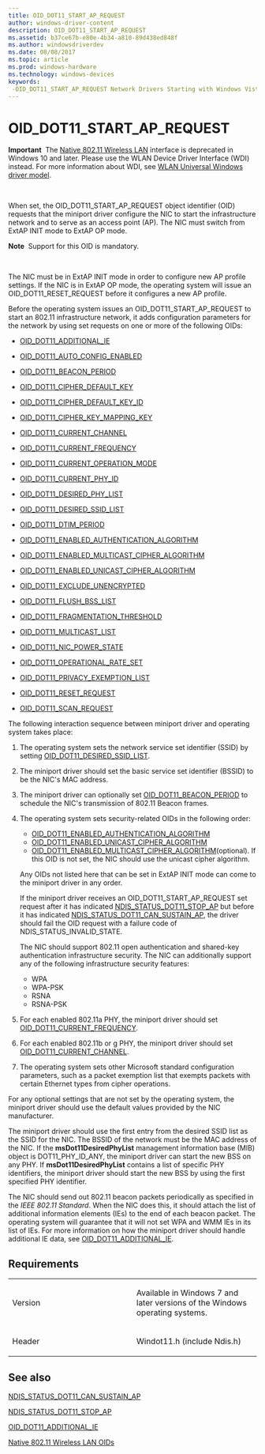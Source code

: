 ```yaml
---
title: OID_DOT11_START_AP_REQUEST
author: windows-driver-content
description: OID_DOT11_START_AP_REQUEST
ms.assetid: b37ce67b-e80e-4b34-a810-89d438ed848f
ms.author: windowsdriverdev
ms.date: 08/08/2017
ms.topic: article
ms.prod: windows-hardware
ms.technology: windows-devices
keywords: 
 -OID_DOT11_START_AP_REQUEST Network Drivers Starting with Windows Vista
---
```


# OID\_DOT11\_START\_AP\_REQUEST


**Important**  The [Native 802.11 Wireless LAN](https://msdn.microsoft.com/library/windows/hardware/ff560690) interface is deprecated in Windows 10 and later. Please use the WLAN Device Driver Interface (WDI) instead. For more information about WDI, see [WLAN Universal Windows driver model](https://msdn.microsoft.com/library/windows/hardware/dn897672).

 

When set, the OID\_DOT11\_START\_AP\_REQUEST object identifier (OID) requests that the miniport driver configure the NIC to start the infrastructure network and to serve as an access point (AP). The NIC must switch from ExtAP INIT mode to ExtAP OP mode.

**Note**  Support for this OID is mandatory.

 

The NIC must be in ExtAP INIT mode in order to configure new AP profile settings. If the NIC is in ExtAP OP mode, the operating system will issue an OID\_DOT11\_RESET\_REQUEST before it configures a new AP profile.

Before the operating system issues an OID\_DOT11\_START\_AP\_REQUEST to start an 802.11 infrastructure network, it adds configuration parameters for the network by using set requests on one or more of the following OIDs:

-   [OID\_DOT11\_ADDITIONAL\_IE](oid-dot11-additional-ie.md)

-   [OID\_DOT11\_AUTO\_CONFIG\_ENABLED](oid-dot11-auto-config-enabled.md)

-   [OID\_DOT11\_BEACON\_PERIOD](oid-dot11-beacon-period.md)

-   [OID\_DOT11\_CIPHER\_DEFAULT\_KEY](oid-dot11-cipher-default-key.md)

-   [OID\_DOT11\_CIPHER\_DEFAULT\_KEY\_ID](oid-dot11-cipher-default-key-id.md)

-   [OID\_DOT11\_CIPHER\_KEY\_MAPPING\_KEY](oid-dot11-cipher-key-mapping-key.md)

-   [OID\_DOT11\_CURRENT\_CHANNEL](oid-dot11-current-channel.md)

-   [OID\_DOT11\_CURRENT\_FREQUENCY](oid-dot11-current-frequency.md)

-   [OID\_DOT11\_CURRENT\_OPERATION\_MODE](oid-dot11-current-operation-mode.md)

-   [OID\_DOT11\_CURRENT\_PHY\_ID](oid-dot11-current-phy-id.md)

-   [OID\_DOT11\_DESIRED\_PHY\_LIST](oid-dot11-desired-phy-list.md)

-   [OID\_DOT11\_DESIRED\_SSID\_LIST](oid-dot11-desired-ssid-list.md)

-   [OID\_DOT11\_DTIM\_PERIOD](oid-dot11-dtim-period.md)

-   [OID\_DOT11\_ENABLED\_AUTHENTICATION\_ALGORITHM](oid-dot11-enabled-authentication-algorithm.md)

-   [OID\_DOT11\_ENABLED\_MULTICAST\_CIPHER\_ALGORITHM](oid-dot11-enabled-multicast-cipher-algorithm.md)

-   [OID\_DOT11\_ENABLED\_UNICAST\_CIPHER\_ALGORITHM](oid-dot11-enabled-unicast-cipher-algorithm.md)

-   [OID\_DOT11\_EXCLUDE\_UNENCRYPTED](oid-dot11-exclude-unencrypted.md)

-   [OID\_DOT11\_FLUSH\_BSS\_LIST](oid-dot11-flush-bss-list.md)

-   [OID\_DOT11\_FRAGMENTATION\_THRESHOLD](oid-dot11-fragmentation-threshold.md)

-   [OID\_DOT11\_MULTICAST\_LIST](oid-dot11-multicast-list.md)

-   [OID\_DOT11\_NIC\_POWER\_STATE](oid-dot11-nic-power-state.md)

-   [OID\_DOT11\_OPERATIONAL\_RATE\_SET](oid-dot11-operational-rate-set.md)

-   [OID\_DOT11\_PRIVACY\_EXEMPTION\_LIST](oid-dot11-privacy-exemption-list.md)

-   [OID\_DOT11\_RESET\_REQUEST](oid-dot11-reset-request.md)

-   [OID\_DOT11\_SCAN\_REQUEST](oid-dot11-scan-request.md)

The following interaction sequence between miniport driver and operating system takes place:

1.  The operating system sets the network service set identifier (SSID) by setting [OID\_DOT11\_DESIRED\_SSID\_LIST](oid-dot11-desired-ssid-list.md).

2.  The miniport driver should set the basic service set identifier (BSSID) to be the NIC's MAC address.

3.  The miniport driver can optionally set [OID\_DOT11\_BEACON\_PERIOD](oid-dot11-beacon-period.md) to schedule the NIC's transmission of 802.11 Beacon frames.

4.  The operating system sets security-related OIDs in the following order:

    -   [OID\_DOT11\_ENABLED\_AUTHENTICATION\_ALGORITHM](oid-dot11-enabled-authentication-algorithm.md)
    -   [OID\_DOT11\_ENABLED\_UNICAST\_CIPHER\_ALGORITHM](oid-dot11-enabled-unicast-cipher-algorithm.md)
    -   [OID\_DOT11\_ENABLED\_MULTICAST\_CIPHER\_ALGORITHM](oid-dot11-enabled-multicast-cipher-algorithm.md)(optional). If this OID is not set, the NIC should use the unicast cipher algorithm.

    Any OIDs not listed here that can be set in ExtAP INIT mode can come to the miniport driver in any order.

    If the miniport driver receives an OID\_DOT11\_START\_AP\_REQUEST set request after it has indicated [NDIS\_STATUS\_DOT11\_STOP\_AP](ndis-status-dot11-stop-ap.md) but before it has indicated [NDIS\_STATUS\_DOT11\_CAN\_SUSTAIN\_AP](ndis-status-dot11-can-sustain-ap.md), the driver should fail the OID request with a failure code of NDIS\_STATUS\_INVALID\_STATE.

    The NIC should support 802.11 open authentication and shared-key authentication infrastructure security. The NIC can additionally support any of the following infrastructure security features:

    -   WPA
    -   WPA-PSK
    -   RSNA
    -   RSNA-PSK

5.  For each enabled 802.11a PHY, the miniport driver should set [OID\_DOT11\_CURRENT\_FREQUENCY](oid-dot11-current-frequency.md).

6.  For each enabled 802.11b or g PHY, the miniport driver should set [OID\_DOT11\_CURRENT\_CHANNEL](oid-dot11-current-channel.md).

7.  The operating system sets other Microsoft standard configuration parameters, such as a packet exemption list that exempts packets with certain Ethernet types from cipher operations.

For any optional settings that are not set by the operating system, the miniport driver should use the default values provided by the NIC manufacturer.

The miniport driver should use the first entry from the desired SSID list as the SSID for the NIC. The BSSID of the network must be the MAC address of the NIC. If the **msDot11DesiredPhyList** management information base (MIB) object is DOT11\_PHY\_ID\_ANY, the miniport driver can start the new BSS on any PHY. If **msDot11DesiredPhyList** contains a list of specific PHY identifiers, the miniport driver should start the new BSS by using the first specified PHY identifier.

The NIC should send out 802.11 beacon packets periodically as specified in the *IEEE 802.11 Standard*. When the NIC does this, it should attach the list of additional information elements (IEs) to the end of each beacon packet. The operating system will guarantee that it will not set WPA and WMM IEs in its list of IEs. For more information on how the miniport driver should handle additional IE data, see [OID\_DOT11\_ADDITIONAL\_IE](oid-dot11-additional-ie.md).

Requirements
------------

<table>
<colgroup>
<col width="50%" />
<col width="50%" />
</colgroup>
<tbody>
<tr class="odd">
<td><p>Version</p></td>
<td><p>Available in Windows 7 and later versions of the Windows operating systems.</p></td>
</tr>
<tr class="even">
<td><p>Header</p></td>
<td>Windot11.h (include Ndis.h)</td>
</tr>
</tbody>
</table>

## See also


[NDIS\_STATUS\_DOT11\_CAN\_SUSTAIN\_AP](ndis-status-dot11-can-sustain-ap.md)

[NDIS\_STATUS\_DOT11\_STOP\_AP](ndis-status-dot11-stop-ap.md)

[OID\_DOT11\_ADDITIONAL\_IE](oid-dot11-additional-ie.md)

[Native 802.11 Wireless LAN OIDs](https://msdn.microsoft.com/library/windows/hardware/ff560691)

 

 




